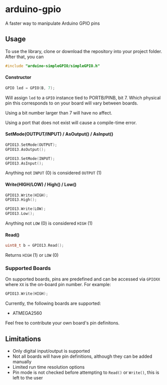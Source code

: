 # arduino-gpio
A faster way to manipulate Arduino GPIO pins

## Usage

To use the library, clone or download the repository into your project folder. After that, you can
```c
#include "arduino-simpleGPIO/simpleGPIO.h"
```

#### Constructor
```c
GPIO led = GPIO(B, 7);
```
Will assign `led` to a `GPIO` instance tied to PORTB/PINB, bit 7. Which physical pin this corresponds to on your board will vary between boards.

Using a bit number larger than 7 will have no affect.

Using a port that does not exist will cause a compile-time error.

#### SetMode(OUTPUT/INPUT) / AsOutput() / AsInput()
```c
GPIO13.SetMode(OUTPUT); 
GPIO13.AsOutput();

GPIO13.SetMode(INPUT);
GPIO13.AsInput();
```
Anything not `INPUT` (0) is considered `OUTPUT` (1)
#### Write(HIGH/LOW) / High() / Low()
```c
GPIO13.Write(HIGH);
GPIO13.High();

GPIO13.Write(LOW);
GPIO13.Low();
```
Anything not `LOW` (0) is considered `HIGH` (1)

#### Read()
```c
uint8_t b = GPIO13.Read();
```
Returns `HIGH` (1) or `LOW` (0)

### Supported Boards
On supported boards, pins are predefined and can be accessed via `GPIOXX` where `XX` is the on-board pin number. For example:
```c
GPIO13.Write(HIGH);
```

Currently, the following boards are supported:
- ATMEGA2560
 
Feel free to contribute your own board's pin definitons. 
 
## Limitations
- Only digital input/output is supported
- Not all boards will have pin definitions, although they can be added manually
- Limited run time resolution options
- Pin mode is not checked before attempting to `Read()` or `Write()`, this is left to the user
